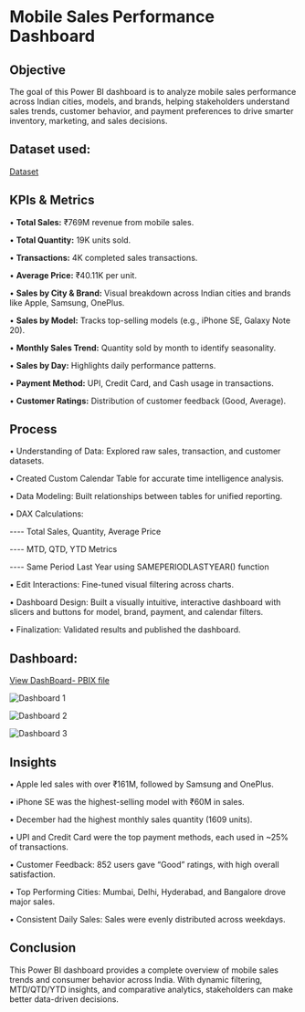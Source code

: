 # Mobile Sales Performance Dashboard

## Objective
The goal of this Power BI dashboard is to analyze mobile sales performance across Indian cities, models, and brands, helping stakeholders understand sales trends, customer behavior, and payment preferences to drive smarter inventory, marketing, and sales decisions.

## Dataset used:
<a href="https://github.com/Sunil-Rathod/Mobile-Sales-Performance-Dashboard-Power-BI/blob/main/Mobile%20Sales%20Data.xlsx">Dataset</a>

## KPIs & Metrics
• **Total Sales:** ₹769M revenue from mobile sales.

• **Total Quantity:** 19K units sold.

• **Transactions:** 4K completed sales transactions.

• **Average Price:** ₹40.11K per unit.

• **Sales by City & Brand:** Visual breakdown across Indian cities and brands like Apple, Samsung, OnePlus.

• **Sales by Model:** Tracks top-selling models (e.g., iPhone SE, Galaxy Note 20).

• **Monthly Sales Trend:** Quantity sold by month to identify seasonality.

• **Sales by Day:** Highlights daily performance patterns.

• **Payment Method:** UPI, Credit Card, and Cash usage in transactions.

• **Customer Ratings:** Distribution of customer feedback (Good, Average).

## Process
• Understanding of Data: Explored raw sales, transaction, and customer datasets.

• Created Custom Calendar Table for accurate time intelligence analysis.

• Data Modeling: Built relationships between tables for unified reporting.

• DAX Calculations:

---- Total Sales, Quantity, Average Price

---- MTD, QTD, YTD Metrics

---- Same Period Last Year using SAMEPERIODLASTYEAR() function

• Edit Interactions: Fine-tuned visual filtering across charts.

• Dashboard Design: Built a visually intuitive, interactive dashboard with slicers and buttons for model, brand, payment, and calendar filters.

• Finalization: Validated results and published the dashboard.

## Dashboard:

<a href="https://github.com/Sunil-Rathod/Mobile-Sales-Performance-Dashboard-Power-BI/blob/main/Mobile%20Sales%20Datashboard.pbix">View DashBoard- PBIX file</a>


![Dashboard 1](https://github.com/user-attachments/assets/12af656b-0bec-4fcf-a72c-028b430aff3a)


![Dashboard 2](https://github.com/user-attachments/assets/2e74fb2f-fa76-43ba-be2c-d42912f4a3f7)


![Dashboard 3](https://github.com/user-attachments/assets/ba8d0bfe-bb75-4f3e-b0d0-35516629c509)


## Insights
• Apple led sales with over ₹161M, followed by Samsung and OnePlus.

• iPhone SE was the highest-selling model with ₹60M in sales.

• December had the highest monthly sales quantity (1609 units).

• UPI and Credit Card were the top payment methods, each used in ~25% of transactions.

• Customer Feedback: 852 users gave “Good” ratings, with high overall satisfaction.

• Top Performing Cities: Mumbai, Delhi, Hyderabad, and Bangalore drove major sales.

• Consistent Daily Sales: Sales were evenly distributed across weekdays.

## Conclusion
This Power BI dashboard provides a complete overview of mobile sales trends and consumer behavior across India. With dynamic filtering, MTD/QTD/YTD insights, and comparative analytics, stakeholders can make better data-driven decisions.
